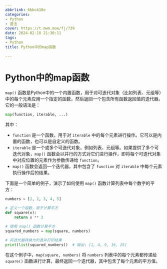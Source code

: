 ```yaml
---
abbrlink: 6bbcb18e
categories:
- Python
- 语法
cover: https://t.mwm.moe/fj/?39
date: 2024-02-18 21:30:11
tags:
- Python
title: Python中的map函数

---
```


# Python中的map函数

`map()` 函数是Python中的一个内置函数，用于对可迭代对象（比如列表、元组等）中的每个元素应用一个指定的函数，然后返回一个包含所有函数返回值的迭代器。它的一般语法是：

```python
map(function, iterable, ...)
```

其中：
- `function` 是一个函数，用于对 `iterable` 中的每个元素进行操作。它可以是内置的函数，也可以是自定义的函数。
- `iterable` 是一个或多个可迭代对象，例如列表、元组等。如果提供了多个可迭代对象，`map()` 函数会以并行的方式对它们进行操作，即将每个可迭代对象中对应位置的元素作为参数传递给 `function`。
- `map()` 函数会返回一个迭代器，其中包含了 `function` 对 `iterable` 中每个元素执行操作后的结果。

下面是一个简单的例子，演示了如何使用 `map()` 函数计算列表中每个数字的平方：

```python
numbers = [1, 2, 3, 4, 5]

# 定义一个函数，用于计算平方
def square(x):
    return x ** 2

# 使用 map() 函数计算平方
squared_numbers = map(square, numbers)

# 将迭代器转换为列表并打印结果
print(list(squared_numbers))  # 输出: [1, 4, 9, 16, 25]
```

在这个例子中，`map(square, numbers)` 将 `numbers` 列表中的每个元素都传递给 `square()` 函数进行计算，最终返回一个迭代器，其中包含了每个元素的平方值。
